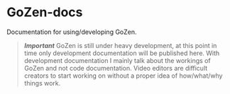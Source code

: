 # GoZen-docs
Documentation for using/developing GoZen.

> ***Important***
> GoZen is still under heavy development, at this point in time only development documentation will be published here. With development documentation I mainly talk about the workings of GoZen and not code documentation. Video editors are difficult creators to start working on without a proper idea of how/what/why things work.
